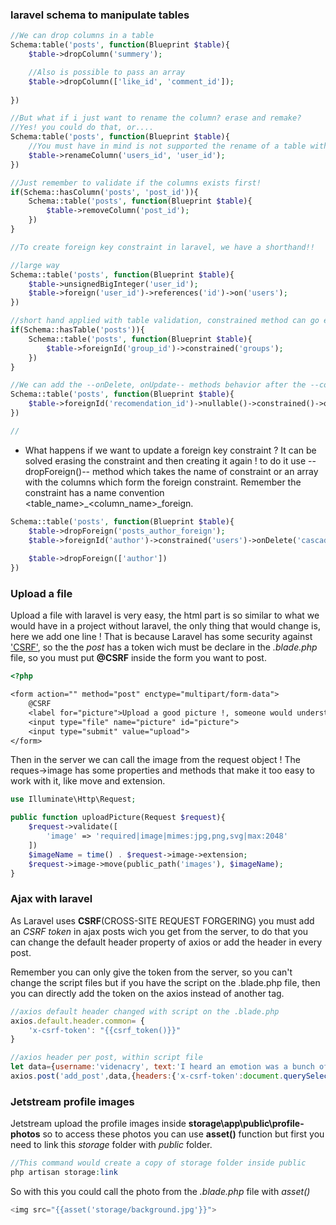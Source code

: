 ### laravel **schema** to manipulate **tables**
```php
//We can drop columns in a table
Schema:table('posts', function(Blueprint $table){
    $table->dropColumn('summery');

    //Also is possible to pass an array
    $table->dropColumn(['like_id', 'comment_id']);
    
})

//But what if i just want to rename the column? erase and remake?
//Yes! you could do that, or....
Schema:table('posts', function(Blueprint $table){
    //You must have in mind is not supported the rename of a table with a enum column
    $table->renameColumn('users_id', 'user_id');
})

//Just remember to validate if the columns exists first!
if(Schema::hasColumn('posts', 'post_id')){
    Schema::table('posts', function(Blueprint $table){
        $table->removeColumn('post_id');
    })
}

//To create foreign key constraint in laravel, we have a shorthand!!

//large way
Schema::table('posts', function(Blueprint $table){
    $table->unsignedBigInteger('user_id');
    $table->foreign('user_id')->references('id')->on('users');
})

//short hand applied with table validation, constrained method can go empty so would use convention to stablish table name and column
if(Schema::hasTable('posts')){
    Schema::table('posts', function(Blueprint $table){
        $table->foreignId('group_id')->constrained('groups');
    })
}

//We can add the --onDelete, onUpdate-- methods behavior after the --constrained-- method, and the column modifiers before it.
Schema::table('posts', function(Blueprint $table){
    $table->foreignId('recomendation_id')->nullable()->constrained()->onUpdate('cascade')->onDelete('cascade');
})

//
```

* What happens if we want to update a foreign key constraint ?
It can be solved erasing the constraint and then creating it again ! to do it use --dropForeign()-- method which takes the name of constraint or an array with the columns which form the foreign constraint. Remember the constraint has a name convention <table_name>_<column_name>_foreign.
```php
Schema::table('posts', function(Blueprint $table){
    $table->dropForeign('posts_author_foreign');
    $table->foreignId('author')->constrained('users')->onDelete('cascade');
    
    $table->dropForeign(['author'])
})
```
### Upload a file
Upload a file with laravel is very easy, the html part is so similar to what we would have in a project without laravel, the only thing that would change is, here we add one line ! That is because Laravel has some security against ['CSRF'](), so the the *post* has a token wich must be declare in the *.blade.php* file, so you must put **@CSRF** inside the form you want to post.
```html
<?php

<form action="" method="post" enctype="multipart/form-data">
    @CSRF
    <label for="picture">Upload a good picture !, someone would understand ! and someone would be glad to see it !</label>
    <input type="file" name="picture" id="picture">
    <input type="submit" value="upload">
</form>
```
Then in the server we can call the image from the request object ! The reques->image has some properties and methods that make it too easy to work with it, like move and extension.
```php
use Illuminate\Http\Request;

public function uploadPicture(Request $request){
    $request->validate([
        'image' => 'required|image|mimes:jpg,png,svg|max:2048'
    ])
    $imageName = time() . $request->image->extension;
    $request->image->move(public_path('images'), $imageName);
}
```
### Ajax with laravel
As Laravel uses **CSRF**(CROSS-SITE REQUEST FORGERING) you must add an *CSRF token* in ajax posts wich you get from the server, to do that you can change the default header property of axios or add the header in every post.

Remember you can only give the token from the server, so you can't change the script files but if you have the script on the .blade.php file, then you can directly add the token on the axios instead of another tag.
```js
//axios default header changed with script on the .blade.php
axios.default.header.common= {
    'x-csrf-token': "{{csrf_token()}}"
}

//axios header per post, within script file
let data={username:'videnacry', text:'I heard an emotion was a bunch of energy you can use, even to change the emotion itself, to say it like that'}
axios.post('add_post',data,{headers:{'x-csrf-token':document.querySelector('meta[name="crsf_token"]').getAttribute('content')}})
```
### Jetstream profile images
Jetstream upload the profile images inside **storage\app\public\profile-photos** so to access these photos you can use **asset()** function but first you need to link this *storage* folder with *public* folder.
```php
//This command would create a copy of storage folder inside public
php artisan storage:link
```
So with this you could call the photo from the *.blade.php* file with *asset()*
```php
<img src="{{asset('storage/background.jpg'}}">
```